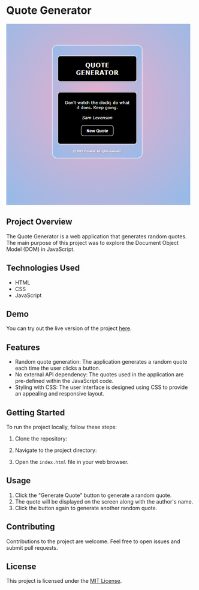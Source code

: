 # Quote Generator

![Mobile View](https://github.com/prynskaf/quotes-generator/blob/main/images/mobile-qoutes.png?raw=true)

## Project Overview
The Quote Generator is a web application that generates random quotes. The main purpose of this project was to explore the Document Object Model (DOM) in JavaScript.

## Technologies Used
- HTML
- CSS
- JavaScript

## Demo
You can try out the live version of the project [here](https://prynskaf.github.io/quotes-generator/).

## Features
- Random quote generation: The application generates a random quote each time the user clicks a button.
- No external API dependency: The quotes used in the application are pre-defined within the JavaScript code.
- Styling with CSS: The user interface is designed using CSS to provide an appealing and responsive layout.

## Getting Started
To run the project locally, follow these steps:

1. Clone the repository:

2. Navigate to the project directory:

3. Open the `index.html` file in your web browser.

## Usage
1. Click the "Generate Quote" button to generate a random quote.
2. The quote will be displayed on the screen along with the author's name.
3. Click the button again to generate another random quote.

## Contributing
Contributions to the project are welcome. Feel free to open issues and submit pull requests.

## License
This project is licensed under the [MIT License](LICENSE).

